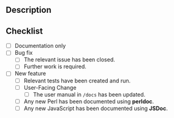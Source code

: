 
Description <!-- Describe your changes in detail -->
-----------------------------------------------------


<!-- If there are relevant issues, link them here: -->


Checklist <!-- Put an `x` in all the boxes that apply -->
---------------------------------------------------------
- [ ] Documentation only
- [ ] Bug fix
  - [ ] The relevant issue has been closed.
  - [ ] Further work is required.
- [ ] New feature
  - [ ] Relevant tests have been created and run.
  - [ ] User-Facing Change
    - [ ] The user manual in `/docs` has been updated.
  - [ ] Any new Perl has been documented using **perldoc**.
  - [ ] Any new JavaScript has been documented using **JSDoc**.
